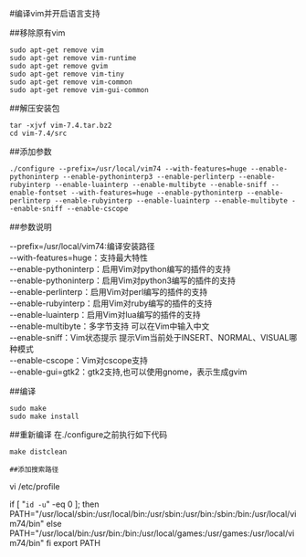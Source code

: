 #编译vim并开启语言支持

##移除原有vim
```
sudo apt-get remove vim  
sudo apt-get remove vim-runtime  
sudo apt-get remove gvim  
sudo apt-get remove vim-tiny  
sudo apt-get remove vim-common  
sudo apt-get remove vim-gui-common
```

##解压安装包
```
tar -xjvf vim-7.4.tar.bz2
cd vim-7.4/src
```

##添加参数
```
./configure --prefix=/usr/local/vim74 --with-features=huge --enable-pythoninterp --enable-pythoninterp3 --enable-perlinterp --enable-rubyinterp --enable-luainterp --enable-multibyte --enable-sniff --enable-fontset --with-features=huge --enable-pythoninterp --enable-perlinterp --enable-rubyinterp --enable-luainterp --enable-multibyte --enable-sniff --enable-cscope
```

##参数说明

--prefix=/usr/local/vim74:编译安装路径  
--with-features=huge：支持最大特性  
--enable-pythoninterp：启用Vim对python编写的插件的支持  
--enable-pythoninterp：启用Vim对python3编写的插件的支持  
--enable-perlinterp：启用Vim对perl编写的插件的支持  
--enable-rubyinterp：启用Vim对ruby编写的插件的支持  
--enable-luainterp：启用Vim对lua编写的插件的支持  
--enable-multibyte：多字节支持 可以在Vim中输入中文  
--enable-sniff：Vim状态提示 提示Vim当前处于INSERT、NORMAL、VISUAL哪种模式  
--enable-cscope：Vim对cscope支持  
--enable-gui=gtk2：gtk2支持,也可以使用gnome，表示生成gvim  

##编译
```
sudo make
sudo make install
```
##重新编译
在./configure之前执行如下代码
```
make distclean

##添加搜索路径
```
vi /etc/profile

if [ "`id -u`" -eq 0 ]; then
  PATH="/usr/local/sbin:/usr/local/bin:/usr/sbin:/usr/bin:/sbin:/bin:/usr/local/vim74/bin"
else
  PATH="/usr/local/bin:/usr/bin:/bin:/usr/local/games:/usr/games:/usr/local/vim74/bin"
fi
export PATH

```
